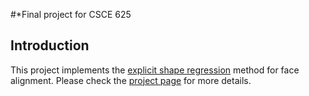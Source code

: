 #*Final project for CSCE 625
## Introduction
This project implements the [explicit shape regression](http://link.springer.com/article/10.1007%2Fs11263-013-0667-3#) method for face alignment. Please check the [project page](http://phg1024.github.io/CSCE625/) for more details.